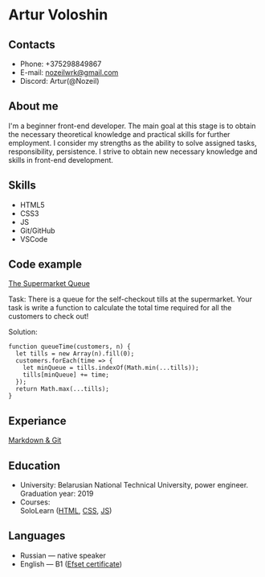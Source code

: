 # Artur Voloshin

## Contacts

* Phone: +375298849867
* E-mail: nozeilwrk@gmail.com
* Discord: Artur(@Nozeil)

## About me

I'm a beginner front-end developer. 
The main goal at this stage is to obtain the necessary theoretical knowledge and practical skills for further employment. 
I consider my strengths as the ability to solve assigned tasks, responsibility, persistence.
I strive to obtain new necessary knowledge and skills in front-end development.

## Skills 

* HTML5
* CSS3
* JS
* Git/GitHub
* VSCode

## Code example 

[The Supermarket Queue](https://www.codewars.com/kata/57b06f90e298a7b53d000a86)

Task: There is a queue for the self-checkout tills at the supermarket. Your task is write a function to calculate the total time required for all the customers to check out!

Solution:

```
function queueTime(customers, n) {
  let tills = new Array(n).fill(0);
  customers.forEach(time => {
    let minQueue = tills.indexOf(Math.min(...tills));
    tills[minQueue] += time;
  });
  return Math.max(...tills);
}
```

## Experiance
 
[Markdown & Git](https://Nozeil.github.io/rsschool-cv/cv)

## Education

* University:
Belarusian National Technical University, power engineer. Graduation year: 2019
* Courses:  
SoloLearn ([HTML](https://www.sololearn.com/Certificate/1014-13545260/jpg/), [CSS](https://www.sololearn.com/Certificate/1023-13545260/jpg/), [JS](https://www.sololearn.com/certificates/course/en/13545260/1024/landscape/png))


## Languages
* Russian — native speaker
* English — B1 ([Efset certificate](https://www.efset.org/cert/i8yTzB)) 

